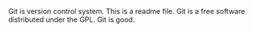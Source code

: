Git is version control system.
This is a readme file.
Git is a free software distributed under the GPL.
Git is good.
